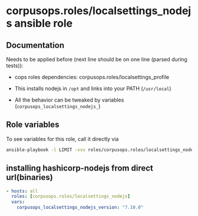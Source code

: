 # corpusops.roles/localsettings_nodejs ansible role
## Documentation
Needs to be applied before (next line should be on one line (parsed during tests)):
- cops roles dependencies: corpusops.roles/localsettings_profile

- This installs nodejs in `/opt` and links into your PATH (`/usr/local`)
- All the behavior can be tweaked by variables (`corpusops_localsettings_nodejs_`)

## Role variables
To see variables for this role, call it directly via
```bash
ansible-playbook -l LIMIT -vvv roles/corpusops.roles/localsettings_nodejs_vars/role.yml
```

## installing hashicorp-nodejs from direct url(binaries)
```yaml
- hosts: all
  roles: [corpusops.roles/localsettings_nodejs]
  vars:
    corpusops_localsettings_nodejs_version: "7.10.0"
```
